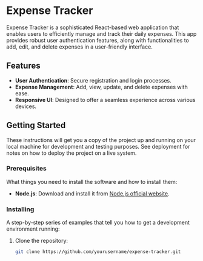 # Expense Tracker

Expense Tracker is a sophisticated React-based web application that enables users to efficiently manage and track their daily expenses. This app provides robust user authentication features, along with functionalities to add, edit, and delete expenses in a user-friendly interface.

## Features

- **User Authentication**: Secure registration and login processes.
- **Expense Management**: Add, view, update, and delete expenses with ease.
- **Responsive UI**: Designed to offer a seamless experience across various devices.

## Getting Started

These instructions will get you a copy of the project up and running on your local machine for development and testing purposes. See deployment for notes on how to deploy the project on a live system.

### Prerequisites

What things you need to install the software and how to install them:

- **Node.js**: Download and install it from [Node.js official website](https://nodejs.org/).

### Installing

A step-by-step series of examples that tell you how to get a development environment running:

1. Clone the repository:
   ```bash
   git clone https://github.com/yourusername/expense-tracker.git
